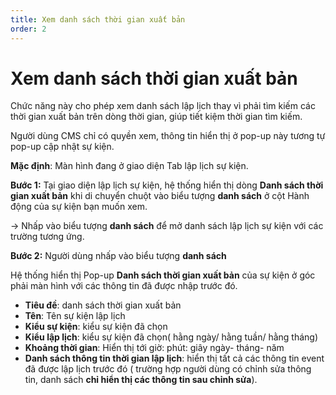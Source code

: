 ```yaml
---
title: Xem danh sách thời gian xuất bản
order: 2
---
```

# Xem danh sách thời gian xuất bản
Chức năng này cho phép xem danh sách lập lịch thay vì phải tìm kiếm các thời gian xuất bản trên dòng thời gian, giúp tiết kiệm thời gian tìm kiếm.

Người dùng CMS chỉ có quyền xem, thông tin hiển thị ở pop-up này tương tự pop-up cập nhật sự kiện.

**Mặc định**: Màn hình đang ở giao diện Tab lập lịch sự kiện.

 **Bước 1:** Tại giao diện lập lịch sự kiện, hệ thống hiển thị dòng **Danh sách thời gian xuất bản** khi di chuyển chuột vào biểu tượng **danh sách** ở cột Hành động của sự kiện bạn muốn xem.

→ Nhấp vào biểu tượng **danh sách** để mở danh sách lập lịch sự kiện với các trường tương ứng.

 **Bước 2:** Người dùng nhấp vào biểu tượng **danh sách**  
 

 Hệ thống hiển thị Pop-up **Danh sách thời gian xuất bản** của sự kiện ở góc phải màn hình với các thông tin đã được nhập trước đó. 


* **Tiêu đề**: danh sách thời gian xuất bản
* **Tên**: Tên sự kiện lập lịch
* **Kiểu sự kiện**: kiểu sự kiện đã chọn
* **Kiểu lập lịch**: kiểu sự kiện đã chọn( hằng ngày/ hằng tuần/ hằng tháng)
* **Khoảng thời gian**: Hiển thị tới giờ: phút: giây ngày- tháng- năm
* **Danh sách thông tin thời gian lập lịch**: hiển thị tất cả các thông tin event đã được lập lịch trước đó ( trường hợp người dùng có chỉnh sửa thông tin, danh sách **chỉ hiển thị các thông tin sau chỉnh sửa**).